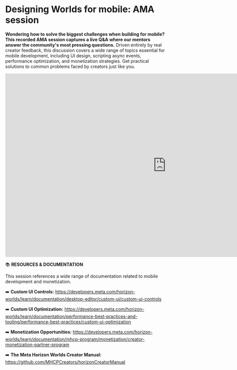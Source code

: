 # Designing Worlds for mobile: AMA session
**Wondering how to solve the biggest challenges when building for mobile? This recorded AMA session captures a live Q&A where our mentors answer the community's most pressing questions.** Driven entirely by real creator feedback, this discussion covers a wide range of topics essential for mobile development, including UI design, scripting async events, performance optimization, and monetization strategies. Get practical solutions to common problems faced by creators just like you.

<iframe width="1014" height="579" src="https://www.youtube.com/embed/r3KWcMC70ro" title="MHCP Mentor Office Hour Video: AMA Building in Mobile with Shards632" frameborder="0" allow="accelerometer; autoplay; clipboard-write; encrypted-media; gyroscope; picture-in-picture; web-share" referrerpolicy="strict-origin-when-cross-origin" allowfullscreen></iframe>

📚 **RESOURCES & DOCUMENTATION**

This session references a wide range of documentation related to mobile development and monetization.

➡️ **Custom UI Controls:** https://developers.meta.com/horizon-worlds/learn/documentation/desktop-editor/custom-ui/custom-ui-controls

➡️ **Custom UI Optimization:** https://developers.meta.com/horizon-worlds/learn/documentation/performance-best-practices-and-tooling/performance-best-practices/custom-ui-optimization

➡️ **Monetization Opportunities:** https://developers.meta.com/horizon-worlds/learn/documentation/mhcp-program/monetization/creator-monetization-partner-program

➡️ **The Meta Horizon Worlds Creator Manual:** https://github.com/MHCPCreators/horizonCreatorManual
